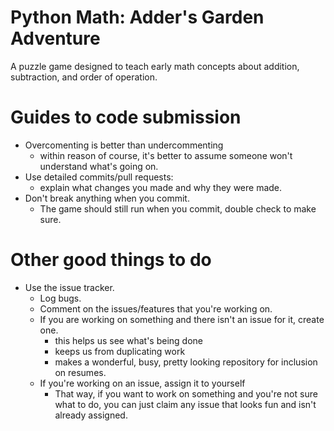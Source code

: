 Python Math: Adder's Garden Adventure
===========

A puzzle game designed to teach early math concepts about addition, subtraction, and order of operation.

Guides to code submission
===========

- Overcomenting is better than undercommenting
  - within reason of course, it's better to assume someone won't understand what's going on.
- Use detailed commits/pull requests: 
  - explain what changes you made and why they were made.
- Don't break anything when you commit.
  - The game should still run when you commit, double check to make sure.

Other good things to do
=============

- Use the issue tracker.
  - Log bugs.
  - Comment on the issues/features that you're working on.
  - If you are working on something and there isn't an issue for it, create one.
    - this helps us see what's being done
    - keeps us from duplicating work
    - makes a wonderful, busy, pretty looking repository for inclusion on resumes.
  - If you're working on an issue, assign it to yourself
    - That way, if you want to work on something and you're not sure what to do, you can just claim any issue that looks fun and isn't already assigned.


